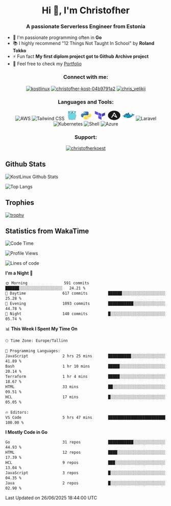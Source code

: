 <h1 align="center">Hi 👋, I'm Christofher</h1>
<h3 align="center">A passionate Serverless Engineer from Estonia</h3>

* :book: I'm passionate programming often in **Go**
* :books: I highly recommend "12 Things Not Taught In School" by **Roland Tokko**
* ⚡ Fun fact **My first diplom project got to Github Archive project**
* :briefcase: Feel free to check my [Portfolio](https://kostlinux.github.io/Portfolio)

<h3 align="center">Connect with me:</h3>
<p align="center">
<a href="https://codepen.io/kostlinux" target="blank"><img align="center" src="https://raw.githubusercontent.com/rahuldkjain/github-profile-readme-generator/master/src/images/icons/Social/codepen.svg" alt="kostlinux" height="30" width="40" /></a>
<a href="https://linkedin.com/in/christofher-kost-04b9791a2" target="blank"><img align="center" src="https://raw.githubusercontent.com/rahuldkjain/github-profile-readme-generator/master/src/images/icons/Social/linked-in-alt.svg" alt="christofher-kost-04b9791a2" height="30" width="40" /></a>
<a href="https://instagram.com/chris_velikij" target="blank"><img align="center" src="https://raw.githubusercontent.com/rahuldkjain/github-profile-readme-generator/master/src/images/icons/Social/instagram.svg" alt="chris_velikij" height="30" width="40" /></a>

<h3 align="center">Languages and Tools:</h3>
<p align="center">
    <img src="https://cdn.jsdelivr.net/gh/devicons/devicon@latest/icons/amazonwebservices/amazonwebservices-original-wordmark.svg" alt="AWS" height="30" width="40" />
    <img src="https://cdn.jsdelivr.net/gh/devicons/devicon@latest/icons/tailwindcss/tailwindcss-original.svg" alt="Tailwind CSS" height="30" width="40" />
    <img src="https://raw.githubusercontent.com/devicons/devicon/master/icons/go/go-original.svg" alt="Go" height="30" width="40" />
    <img src="https://raw.githubusercontent.com/devicons/devicon/master/icons/python/python-original.svg" alt="Python" height="30" width="40" />
    <img src="https://raw.githubusercontent.com/devicons/devicon/master/icons/terraform/terraform-original.svg" alt="Terraform" height="30" width="40" />
    <img src="https://raw.githubusercontent.com/devicons/devicon/master/icons/ansible/ansible-original.svg" alt="Ansible" height="30" width="40" />
    <img src="https://raw.githubusercontent.com/devicons/devicon/master/icons/docker/docker-original.svg" alt="Docker" height="30" width="40" />
    <img src="https://cdn.jsdelivr.net/gh/devicons/devicon@latest/icons/laravel/laravel-plain.svg" alt="Laravel" height="30" width="40" />
    <img src="https://cdn.jsdelivr.net/gh/devicons/devicon@latest/icons/kubernetes/kubernetes-plain.svg" alt="Kubernetes" height="30" width="40" />
    <img src="https://cdn.jsdelivr.net/gh/devicons/devicon@latest/icons/bash/bash-original.svg" alt="Shell" height="30" width="40" />
    <img src="https://cdn.jsdelivr.net/gh/devicons/devicon@latest/icons/azure/azure-original.svg" alt="Azure" height="30" width="40" />
</p>

<h3 align="center">Support:</h3>

<p align="center">
  <a href="https://www.buymeacoffee.com/christofherkoest">
    <img src="https://cdn.buymeacoffee.com/buttons/v2/default-yellow.png" height="50" width="210" alt="christofherkoest" />
  </a>
</p>

## Github Stats

![KostLinux Github Stats](https://github-readme-stats.vercel.app/api?username=KostLinux&show_icons=true&theme=dark)

![Top Langs](https://github-readme-stats.vercel.app/api/top-langs/?username=KostLinux&layout=compact&theme=dark)

## Trophies

[![trophy](https://github-profile-trophy.vercel.app/?username=KostLinux&theme=onedark&rank=SECRET,SSS,SS,S,AAA,AA,A,B)](https://github-profile-trophy.vercel.app/?username=KostLinux&theme=onedark&rank=S,AAA)

## Statistics from WakaTime

<!--START_SECTION:waka-->
![Code Time](http://img.shields.io/badge/Code%20Time-757%20hrs%2027%20mins-blue)

![Profile Views](http://img.shields.io/badge/Profile%20Views-0-blue)

![Lines of code](https://img.shields.io/badge/From%20Hello%20World%20I%27ve%20Written-523.4%20thousand%20lines%20of%20code-blue)

**I'm a Night 🦉** 

```text
🌞 Morning                591 commits         ██████░░░░░░░░░░░░░░░░░░░   24.21 % 
🌆 Daytime                617 commits         ██████░░░░░░░░░░░░░░░░░░░   25.28 % 
🌃 Evening                1093 commits        ███████████░░░░░░░░░░░░░░   44.78 % 
🌙 Night                  140 commits         █░░░░░░░░░░░░░░░░░░░░░░░░   05.74 % 
```


📊 **This Week I Spent My Time On** 

```text
🕑︎ Time Zone: Europe/Tallinn

💬 Programming Languages: 
JavaScript               2 hrs 25 mins       ██████████░░░░░░░░░░░░░░░   41.89 % 
Bash                     1 hr 10 mins        █████░░░░░░░░░░░░░░░░░░░░   20.14 % 
Terraform                1 hr 4 mins         █████░░░░░░░░░░░░░░░░░░░░   18.67 % 
HTML                     33 mins             ██░░░░░░░░░░░░░░░░░░░░░░░   09.51 % 
HCL                      17 mins             █░░░░░░░░░░░░░░░░░░░░░░░░   05.05 % 

🔥 Editors: 
VS Code                  5 hrs 47 mins       █████████████████████████   100.00 % 
```

**I Mostly Code in Go** 

```text
Go                       31 repos            ███████████░░░░░░░░░░░░░░   44.93 % 
HTML                     12 repos            ████░░░░░░░░░░░░░░░░░░░░░   17.39 % 
HCL                      9 repos             ███░░░░░░░░░░░░░░░░░░░░░░   13.04 % 
JavaScript               3 repos             █░░░░░░░░░░░░░░░░░░░░░░░░   04.35 % 
Java                     2 repos             █░░░░░░░░░░░░░░░░░░░░░░░░   02.90 % 
```




 Last Updated on 26/06/2025 18:44:00 UTC
<!--END_SECTION:waka-->